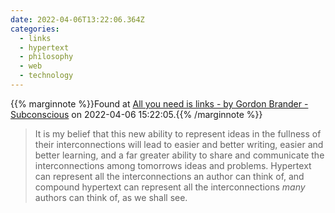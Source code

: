 ```yaml
---
date: 2022-04-06T13:22:06.364Z
categories:
  - links
  - hypertext
  - philosophy
  - web
  - technology
---
```

{{% marginnote %}}Found at [All you need is links - by Gordon Brander - Subconscious](https://subconscious.substack.com/p/all-you-need-is-links?s=r) on 2022-04-06 15:22:05.{{% /marginnote %}}

> It is my belief that this new ability to represent ideas in the fullness of their interconnections will lead to easier and better writing, easier and better learning, and a far greater ability to share and communicate the interconnections among tomorrows ideas and problems. Hypertext can represent all the interconnections an author can think of, and compound hypertext can represent all the interconnections _many_ authors can think of, as we shall see.


